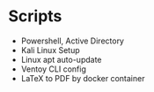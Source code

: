 # Scripts

- Powershell, Active Directory
- Kali Linux Setup
- Linux apt auto-update
- Ventoy CLI config
- LaTeX to PDF by docker container
